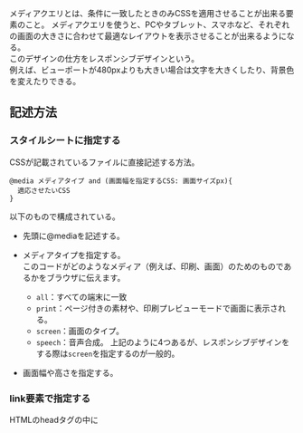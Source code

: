 メディアクエリとは、条件に一致したときのみCSSを適用させることが出来る要素のこと。
メディアクエリを使うと、PCやタブレット、スマホなど、それぞれの画面の大きさに合わせて最適なレイアウトを表示させることが出来るようになる。  
このデザインの仕方をレスポンシブデザインという。  
例えば、ビューポートが480pxよりも大きい場合は文字を大きくしたり、背景色を変えたりできる。

## 記述方法
### スタイルシートに指定する
CSSが記載されているファイルに直接記述する方法。
```
@media メディアタイプ and (画面幅を指定するCSS: 画面サイズpx){
  適応させたいCSS
}
```
以下のもので構成されている。  
- 先頭に@mediaを記述する。
- メディアタイプを指定する。  
このコードがどのようなメディア（例えば、印刷、画面）のためのものであるかをブラウザに伝えます。
  - `all`：すべての端末に一致
  - `print`：ページ付きの素材や、印刷プレビューモードで画面に表示される。
  - `screen`：画面のタイプ。
  - `speech`：音声合成。
上記のように4つあるが、レスポンシブデザインをする際は`screen`を指定するのが一般的。

- 画面幅や高さを指定する。



### link要素で指定する
HTMLのheadタグの中に



